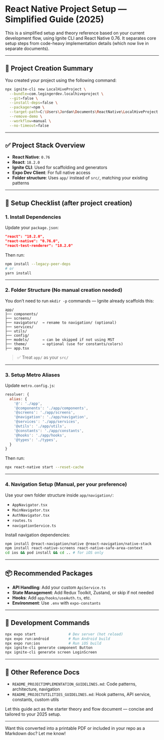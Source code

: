 # React Native Project Setup — Simplified Guide (2025)

This is a simplified setup and theory reference based on your current development flow, using Ignite CLI and React Native 0.76. It separates core setup steps from code-heavy implementation details (which now live in separate documents).

---

## 🔧 Project Creation Summary

You created your project using the following command:

```bash
npx ignite-cli new LocalHiveProject \
  --bundle=com.legingerdev.localhiveproject \
  --git=false \
  --install-deps=false \
  --packager=npm \
  --target-path=C:\Users\Jordan\Documents\ReactNative\LocalHiveProject \
  --remove-demo \
  --workflow=manual \
  --no-timeout=false
```

---

## ✅ Project Stack Overview

* **React Native**: `0.76`
* **React**: `18.2.0`
* **Ignite CLI**: Used for scaffolding and generators
* **Expo Dev Client**: For full native access
* **Folder structure**: Uses `app/` instead of `src/`, matching your existing patterns

---

## 🚀 Setup Checklist (after project creation)

### 1. Install Dependencies

Update your `package.json`:

```json
"react": "18.2.0",
"react-native": "0.76.0",
"react-test-renderer": "18.2.0"
```

Then run:

```bash
npm install --legacy-peer-deps
# or
yarn install
```

---

### 2. Folder Structure (No manual creation needed)

You don’t need to run `mkdir -p` commands — Ignite already scaffolds this:

```
app/
├── components/
├── screens/
├── navigators/  → rename to navigation/ (optional)
├── services/
├── utils/
├── config/
├── models/      → can be skipped if not using MST
├── theme/       → optional (use for constants/colors)
├── app.tsx
```

> ✅ Treat `app/` as your `src/`

---

### 3. Setup Metro Aliases

Update `metro.config.js`:

```js
resolver: {
  alias: {
    '@': './app',
    '@components': './app/components',
    '@screens': './app/screens',
    '@navigation': './app/navigation',
    '@services': './app/services',
    '@utils': './app/utils',
    '@constants': './app/constants',
    '@hooks': './app/hooks',
    '@types': './types',
  }
}
```

Then run:

```bash
npx react-native start --reset-cache
```

---

### 4. Navigation Setup (Manual, per your preference)

Use your own folder structure inside `app/navigation/`:

* `AppNavigator.tsx`
* `MainNavigator.tsx`
* `AuthNavigator.tsx`
* `routes.ts`
* `navigationService.ts`

Install navigation dependencies:

```bash
npm install @react-navigation/native @react-navigation/native-stack
npm install react-native-screens react-native-safe-area-context
cd ios && pod install && cd .. # for iOS only
```

---

## 📦 Recommended Packages

* **API Handling**: Add your custom `ApiService.ts`
* **State Management**: Add Redux Toolkit, Zustand, or skip if not needed
* **Hooks**: Add `app/hooks/useAuth.ts`, etc.
* **Environment**: Use `.env` with `expo-constants`

---

## 🧰 Development Commands

```bash
npx expo start               # Dev server (hot reload)
npx expo run:android         # Run Android build
npx expo run:ios             # Run iOS build
npx ignite-cli generate component Button
npx ignite-cli generate screen LoginScreen
```

---

## 📂 Other Reference Docs

* `README_PROJECTIMPLEMENTATION_GUIDELINES.md`: Code patterns, architecture, navigation
* `README_PROJECTUTILITIES_GUIDELINES.md`: Hook patterns, API service, constants, custom utils

Let this guide act as the starter theory and flow document — concise and tailored to your 2025 setup.

---

Want this converted into a printable PDF or included in your repo as a Markdown doc? Let me know!
